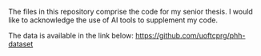 The files in this repository comprise the code for my senior thesis. I would like to acknowledge the use of AI tools to supplement my code.

The data is available in the link below:
https://github.com/uoftcprg/phh-dataset
